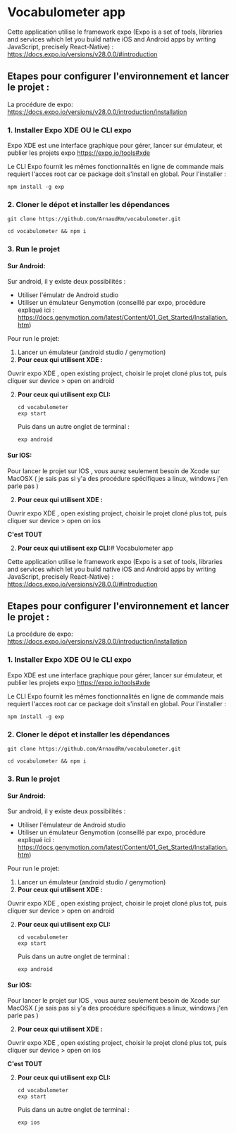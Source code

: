 # Vocabulometer app

Cette application utilise le framework expo (Expo is a set of tools, libraries and services which let you build native iOS and Android apps by writing JavaScript, precisely React-Native)  : https://docs.expo.io/versions/v28.0.0/#introduction

## **Etapes pour configurer l'environnement et lancer le projet :**

La procédure de expo:
https://docs.expo.io/versions/v28.0.0/introduction/installation


### 1. Installer Expo XDE **OU** le CLI expo

Expo XDE est une interface graphique pour gérer, lancer sur émulateur, et publier les projets expo  https://expo.io/tools#xde

Le CLI Expo fournit les mêmes fonctionnalités en ligne de commande mais requiert l'acces root car ce package doit s'install en global. Pour l'installer :

    npm install -g exp

### 2. Cloner le dépot et installer les dépendances

    git clone https://github.com/ArnaudRm/vocabulometer.git

    cd vocabulometer && npm i


### 3. Run le projet

#### **Sur Android:**
Sur android, il y existe deux possibilités :

 - Utiliser l'émulatr de Android studio
 - Utiliser un émulateur Genymotion (conseillé par expo, procédure expliqué ici : https://docs.genymotion.com/latest/Content/01_Get_Started/Installation.htm)

Pour run le projet:

 1. Lancer un émulateur (android studio / genymotion)
 2. **Pour ceux qui utilisent XDE :**

Ouvrir expo XDE , open existing project, choisir le projet cloné plus tot, puis cliquer sur device > open on android

 2. **Pour ceux qui utilisent exp CLI:**

	    cd vocabulometer
	    exp start
	Puis dans un autre onglet de terminal :

	    exp android

#### **Sur IOS:**
Pour lancer le projet sur IOS , vous aurez seulement besoin de Xcode sur MacOSX ( je sais pas si y'a des procédure spécifiques a linux, windows j'en parle pas )

 2. **Pour ceux qui utilisent XDE :**

Ouvrir expo XDE , open existing project, choisir le projet cloné plus tot, puis cliquer sur device > open on ios

**C'est TOUT**

 2. **Pour ceux qui utilisent exp CLI:**# Vocabulometer app

Cette application utilise le framework expo (Expo is a set of tools, libraries and services which let you build native iOS and Android apps by writing JavaScript, precisely React-Native)  : https://docs.expo.io/versions/v28.0.0/#introduction

## **Etapes pour configurer l'environnement et lancer le projet :**

La procédure de expo:
https://docs.expo.io/versions/v28.0.0/introduction/installation


### 1. Installer Expo XDE **OU** le CLI expo

Expo XDE est une interface graphique pour gérer, lancer sur émulateur, et publier les projets expo  https://expo.io/tools#xde

Le CLI Expo fournit les mêmes fonctionnalités en ligne de commande mais requiert l'acces root car ce package doit s'install en global. Pour l'installer :

    npm install -g exp

### 2. Cloner le dépot et installer les dépendances

    git clone https://github.com/ArnaudRm/vocabulometer.git

    cd vocabulometer && npm i


### 3. Run le projet

#### **Sur Android:**
Sur android, il y existe deux possibilités :

 - Utiliser l'émulateur de Android studio
 - Utiliser un émulateur Genymotion (conseillé par expo, procédure expliqué ici : https://docs.genymotion.com/latest/Content/01_Get_Started/Installation.htm)

Pour run le projet:

 1. Lancer un émulateur (android studio / genymotion)
 2. **Pour ceux qui utilisent XDE :**

Ouvrir expo XDE , open existing project, choisir le projet cloné plus tot, puis cliquer sur device > open on android

 2. **Pour ceux qui utilisent exp CLI:**

		cd vocabulometer
		exp start

	Puis dans un autre onglet de terminal :

	    exp android

#### **Sur IOS:**
Pour lancer le projet sur IOS , vous aurez seulement besoin de Xcode sur MacOSX ( je sais pas si y'a des procédure spécifiques a linux, windows j'en parle pas )

 2. **Pour ceux qui utilisent XDE :**

Ouvrir expo XDE , open existing project, choisir le projet cloné plus tot, puis cliquer sur device > open on ios

**C'est TOUT**

 2. **Pour ceux qui utilisent exp CLI:**

	    cd vocabulometer
	    exp start

	Puis dans un autre onglet de terminal :

	    exp ios
